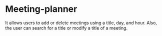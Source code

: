 # Meeting-planner
It allows users to add or delete meetings using a title, day, and hour. Also, the user can search for a title or modify a title of a meeting.
